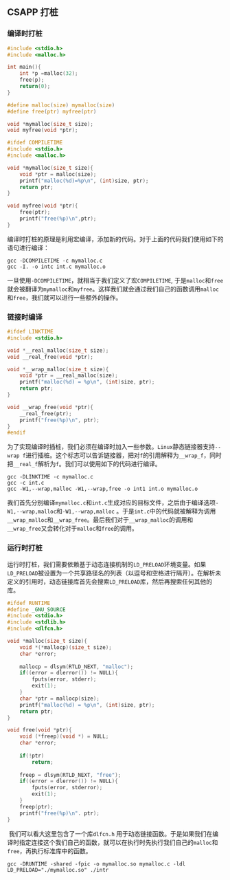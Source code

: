 ## CSAPP 打桩

### 编译时打桩

```c
#include <stdio.h>
#include <malloc.h>

int main(){
    int *p =malloc(32);
    free(p);
    return(0);
}
```

```c
#define malloc(size) mymalloc(size)
#define free(ptr) myfree(ptr)

void *mymalloc(size_t size);
void myfree(void *ptr);
```

```c
#ifdef COMPILETIME
#include <stdio.h>
#include <malloc.h>

void *mymalloc(size_t size){
    void *ptr = malloc(size);
    printf("malloc(%d)=%p\n", (int)size, ptr);
    return ptr;
}

void myfree(void *ptr){
	free(ptr);
    printf("free(%p)\n",ptr);
}
```

​	编译时打桩的原理是利用宏编译，添加新的代码。对于上面的代码我们使用如下的语句进行编译：

```shell
gcc -DCOMPILETIME -c mymalloc.c
gcc -I. -o intc int.c mymalloc.o
```

​	一旦使用`-DCOMPILETIME`，就相当于我们定义了宏`COMPILETIME`, 于是`malloc`和`free`就会被翻译为`mymalloc`和`myfree`。这样我们就会通过我们自己的函数调用`malloc`和`free`，我们就可以进行一些额外的操作。

### 链接时编译

```c
#ifdef LINKTIME
#include <stdio.h>

void *__real_malloc(size_t size);
void __real_free(void *ptr);

void *__wrap_malloc(size_t size){
    void *ptr = __real_malloc(size);
    printf("malloc(%d) = %p\n", (int)size, ptr);
    return ptr;
}

void __wrap_free(void *ptr){
    __real_free(ptr);
    printf("free(%p)\n", ptr);
}
#endif
```

​	为了实现编译时插桩，我们必须在编译时加入一些参数。`Linux`静态链接器支持`--wrap f`进行插桩。这个标志可以告诉链接器，把对`f`的引用解释为`__wrap_f`，同时把`__real_f`解析为`f`。我们可以使用如下的代码进行编译。

```shell
gcc -DLINKTIME -c mymalloc.c
gcc -c int.c
gcc -W1,--wrap,malloc -W1,--wrap,free -o int1 int.o mymalloc.o
```

​	我们首先分别编译`mymalloc.c`和`int.c`生成对应的目标文件，之后由于编译选项`-W1,--wrap,malloc`和`-W1,--wrap,malloc` 。于是`int.c`中的代码就被解释为调用`__wrap_malloc`和`__wrap_free`。最后我们对于`__wrap_malloc`的调用和`__wrap_free`又会转化对于`malloc`和`free`的调用。

### 运行时打桩

​	运行时打桩，我们需要依赖基于动态连接机制的`LD_PRELOAD`环境变量。如果`LD_PRELOAD`被设置为一个共享路径名的列表（以逗号和空格进行隔开）。在解析未定义的引用时，动态链接库首先会搜索`LD_PRELOAD`库，然后再搜索任何其他的库。

```c
#ifdef RUNTIME
#define _GNU_SOURCE
#include <stdio.h>
#include <stdlib.h>
#include <dlfcn.h>

void *malloc(size_t size){
    void *(*mallocp)(size_t size);
    char *error;
    
    mallocp = dlsym(RTLD_NEXT, "malloc");
    if((error = dlerror()) != NULL){
        fputs(error, stderr);
        exit(1);
    }
    char *ptr = mallocp(size);
    printf("malloc(%d) = %p\n", (int)size, ptr);
    return ptr;
}

void free(void *ptr){
    void (*freep)(void *) = NULL;
    char *error;
    
    if(!ptr)
        return;
    
    freep = dlsym(RTLD_NEXT, "free");
    if((error = dlerror()) != NULL){
        fputs(error, stderror);
        exit(1);
    }
    freep(ptr);
    printf("free(%p)\n". ptr);
}
```

​	我们可以看大这里包含了一个库`dlfcn.h` 用于动态链接函数。于是如果我们在编译时指定连接这个我们自己的函数，就可以在执行时先执行我们自己的`malloc`和`free`，再执行标准库中的函数。

```shell
gcc -DRUNTIME -shared -fpic -o mymalloc.so mymalloc.c -ldl
LD_PRELOAD="./mymalloc.so" ./intr
```

